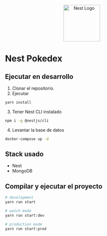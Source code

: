 <p align="center">
  <a href="http://nestjs.com/" target="blank"><img src="https://nestjs.com/img/logo-small.svg" width="120" alt="Nest Logo" /></a>
</p>

# Nest Pokedex

## Ejecutar en desarrollo

1. Clonar el repositorio.
2. Ejecutar

```bash
yarn install
```

3. Tener Nest CLI instalado

```bash
npm i -g @nestjs/cli
```

4. Levantar la base de datos

```bash
docker-compose up -d
```

## Stack usado

- Nest
- MongoDB

## Compilar y ejecutar el proyecto

```bash
# development
yarn run start

# watch mode
yarn run start:dev

# production mode
yarn run start:prod
```
